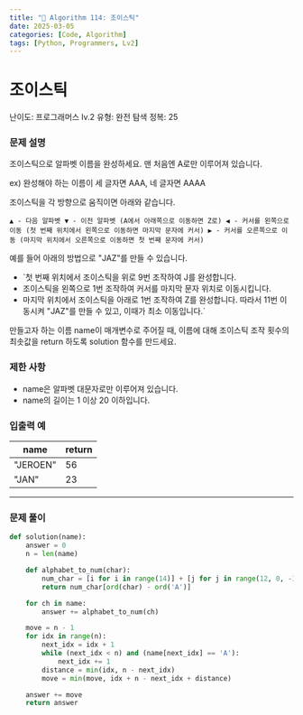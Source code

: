 ```yaml
---
title: "🧠 Algorithm 114: 조이스틱"
date: 2025-03-05
categories: [Code, Algorithm]
tags: [Python, Programmers, Lv2]
---
```


# 조이스틱

난이도: 프로그래머스 lv.2
유형: 완전 탐색
정복: 25

### **문제 설명**

조이스틱으로 알파벳 이름을 완성하세요. 맨 처음엔 A로만 이루어져 있습니다.

ex) 완성해야 하는 이름이 세 글자면 AAA, 네 글자면 AAAA

조이스틱을 각 방향으로 움직이면 아래와 같습니다.

`▲ - 다음 알파벳
▼ - 이전 알파벳 (A에서 아래쪽으로 이동하면 Z로)
◀ - 커서를 왼쪽으로 이동 (첫 번째 위치에서 왼쪽으로 이동하면 마지막 문자에 커서)
▶ - 커서를 오른쪽으로 이동 (마지막 위치에서 오른쪽으로 이동하면 첫 번째 문자에 커서)`

예를 들어 아래의 방법으로 "JAZ"를 만들 수 있습니다.

- `첫 번째 위치에서 조이스틱을 위로 9번 조작하여 J를 완성합니다.
- 조이스틱을 왼쪽으로 1번 조작하여 커서를 마지막 문자 위치로 이동시킵니다.
- 마지막 위치에서 조이스틱을 아래로 1번 조작하여 Z를 완성합니다.
따라서 11번 이동시켜 "JAZ"를 만들 수 있고, 이때가 최소 이동입니다.`

만들고자 하는 이름 name이 매개변수로 주어질 때, 이름에 대해 조이스틱 조작 횟수의 최솟값을 return 하도록 solution 함수를 만드세요.

### 제한 사항

- name은 알파벳 대문자로만 이루어져 있습니다.
- name의 길이는 1 이상 20 이하입니다.

### 입출력 예

| name | return |
| --- | --- |
| "JEROEN" | 56 |
| "JAN" | 23 |

---

### 문제 풀이

```python
def solution(name):
    answer = 0
    n = len(name)

    def alphabet_to_num(char):
        num_char = [i for i in range(14)] + [j for j in range(12, 0, -1)]
        return num_char[ord(char) - ord('A')]

    for ch in name:
        answer += alphabet_to_num(ch)

    move = n - 1
    for idx in range(n):
        next_idx = idx + 1
        while (next_idx < n) and (name[next_idx] == 'A'):
            next_idx += 1
        distance = min(idx, n - next_idx)
        move = min(move, idx + n - next_idx + distance)

    answer += move
    return answer
```
